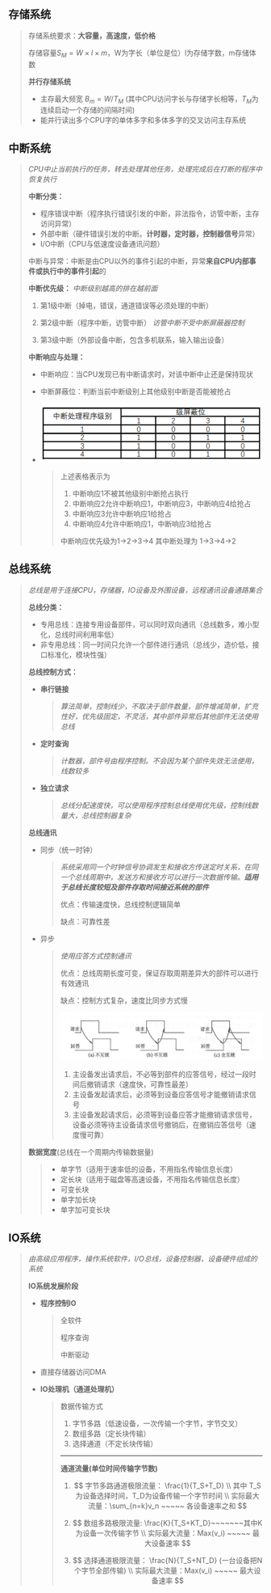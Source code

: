 ## **存储系统**

> 存储系统要求：**大容量，高速度，低价格**
>
> 存储容量$S_M = W \times l \times m$，W为字长（单位是位）l为存储字数，m存储体数
>
> **并行存储系统**
>
> - 主存最大频宽 $B_m= W / T_M$ (其中CPU访问字长与存储字长相等，$T_M$为连续启动一个存储的间隔时间)
> - 能并行读出多个CPU字的单体多字和多体多字的交叉访问主存系统

## **中断系统**

> *CPU中止当前执行的任务，转去处理其他任务，处理完成后在打断的程序中恢复执行*
>
> **中断分类：**
>
> - 程序错误中断（程序执行错误引发的中断，非法指令，访管中断，主存访问异常）
> - 外部中断（硬件错误引发的中断。**计时器，定时器，控制器信号**异常）
> - I/O中断（CPU与低速度设备通讯问题）
>
> 中断与异常：中断是由CPU以外的事件引起的中断，异常**来自CPU内部事件或执行中的事件引起**的
>
> **中断优先级：** *中断级别越高的排在越前面*
>
> 1. 第1级中断（掉电，错误，通道错误等必须处理的中断）
>
> 2. 第2级中断（程序中断，访管中断）     *访管中断不受中断屏蔽器控制*
>
> 3. 第3级中断（外部设备中断，包含多机联系，输入输出设备）
>
> **中断响应与处理：**
>
> - 中断响应：当CPU发现已有中断请求时，对该中断中止还是保持现状
>
> - 中断屏蔽位：判断当前中断级别上其他级别中断是否能被抢占
>
> - ![image-20221006173723972](img\image-20221006173723972.png) 
>
>   > 上述表格表示为
>   >
>   > 1. 中断响应1不被其他级别中断抢占执行
>   > 2. 中断响应2允许中断响应1，中断响应3，中断响应4给抢占
>   > 3. 中断响应3允许中断响应1给抢占
>   > 4. 中断响应4允许中断响应1，中断响应3给抢占
>   >
>   > 中断响应优先级为1->2->3->4 其中断处理为 1->3->4->2
>
>   

## **总线系统**

> *总线是用于连接CPU，存储器，IO设备及外围设备，远程通讯设备通路集合*
>
> **总线分类：**
>
> - 专用总线：连接专用设备部件，可以同时双向通讯（总线数多，难小型化，总线时间利用率低）
> - 非专用总线：同一时间只允许一个部件进行通讯（总线少，造价低，接口标准化，模块性强）
>
> **总线控制方式：**
>
> - **串行链接**
>
>   > *算法简单，控制线少，不取决于部件数量，部件增减简单，扩充性好，优先级固定，不灵活，其中部件异常后其他部件无法使用总线*
>
> - **定时查询**
>
>   > *计数器，部件号由程序控制。不会因为某个部件失效无法使用，线数较多*
>
> - **独立请求**
>
>   > *总线分配速度快，可以使用程序控制总线使用优先级，控制线数量大，总线控制器复杂*
>
> **总线通讯**
>
> - 同步（统一时钟）
>
>   > *系统采用同一个时钟信号协调发生和接收方传送定时关系，在同一个总线周期中，发送方和接收方可以进行一次数据传输。**适用于总线长度较短及部件存取时间接近系统的部件***
>   >
>   > 优点：传输速度快，总线控制逻辑简单
>   >
>   > 缺点：可靠性差
>
> - 异步
>
>   > *使用应答方式控制通讯*
>   >
>   > 优点：总线周期长度可变，保证存取周期差异大的部件可以进行有效通讯
>   >
>   > 缺点：控制方式复杂，速度比同步方式慢
>   >
>   > <img src="img/image-20220827233217946.png" alt="image-20220827233217946" style="zoom:50%;" /> 
>   >
>   > 1. 主设备发出请求后，不必等到部件的应答信号，经过一段时间后撤销请求（速度快，可靠性最差）
>   > 2. 主设备发起请求后，必须等到设备应答信号才能撤销请求信号
>   > 3. 主设备发起请求后，必须等到设备应答才能撤销请求信号，设备必须等待主设备请求信号撤销后，在撤销应答信号（速度慢可靠）
>
> **数据宽度**(总线在一个周期内传输数据量)
>
> > - 单字节（适用于速率低的设备，不用指名传输信息长度）
> > - 定长块（适用于磁盘等高速设备，不用指名传输信息长度）
> > - 可变长块
> > - 单字加长块
> > - 单字加可变长块

## **IO系统**

> *由高级应用程序，操作系统软件，I/O总线，设备控制器，设备硬件组成的系统*
>
> **IO系统发展阶段**
>
> - **程序控制IO**
>
>   >全软件
>   >
>   >程序查询
>   >
>   >中断驱动
>
> - 直接存储器访问DMA
>
> - **IO处理机（通道处理机）**
>
>   > 数据传输方式
>   >
>   > 1. 字节多路（低速设备，一次传输一个字节，字节交叉）
>   > 2. 数组多路（定长块传输）
>   > 3. 选择通道（不定长块传输）
>   >
>   > ---
>   >
>   > **通道流量(单位时间传输字节数)**
>   >
>   > 1. $$
>   >    字节多路通道极限流量：
>   >    \frac{1}{T_S+T_D} \\
>   >    其中 T_S为设备选择时间，T_D为设备传输一个字节时间 \\
>   >    实际最大流量：\sum_{n=k}v_n ~~~~~ 各设备速率之和
>   >    $$
>   >    
>   > 2. $$
>   >    数组多路极限流量: \frac{K}{T_S+KT_D}~~~~~~~其中K为设备一次传输字节 \\
>   >    实际最大流量：Max(v_i) ~~~~~ 最大设备速率
>   >    $$
>   >    
>   > 3. $$
>   >    选择通道极限流量： \frac{N}{T_S+NT_D} (一台设备把N个字节全部传输) \\
>   >    实际最大流量：Max(v_i) ~~~~~ 最大设备速率
>   >    $$
>   >




